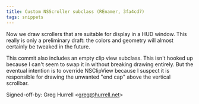 ```yaml
---
title: Custom NSScroller subclass (REnamer, 3fa4cd7)
tags: snippets
---
```


Now we draw scrollers that are suitable for display in a HUD window. This really is only a preliminary draft: the colors and geometry will almost certainly be tweaked in the future.

This commit also includes an empty clip view subclass. This isn't hooked up because I can't seem to swap it in without breaking drawing entirely. But the eventual intention is to override NSClipView because I suspect it is responsible for drawing the unwanted "end cap" above the vertical scrollbar.

Signed-off-by: Greg Hurrell &lt;greg@hurrell.net&gt;
